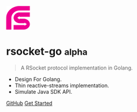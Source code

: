 <!-- _coverpage.md -->

<!-- ![logo](_media/logo.svg) -->
<img src="_media/logo.svg" alt="alt text" width="64" height="64">

# rsocket-go <small>alpha</small>

> A RSocket protocol implementation in Golang.

- Design For Golang.
- Thin reactive-streams implementation.
- Simulate Java SDK API.

[GitHub](https://github.com/rsocket/rsocket-go/)
[Get Started](#rsocket-go)

